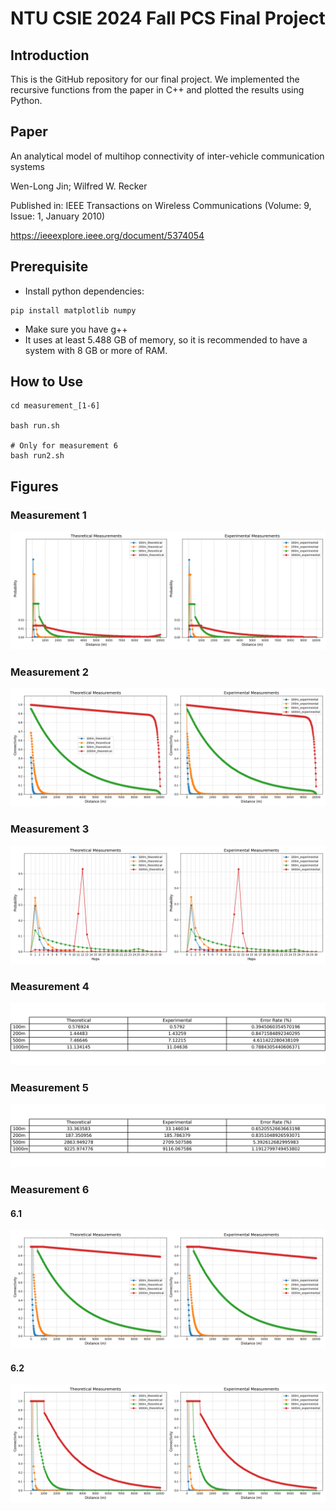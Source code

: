 # NTU CSIE 2024 Fall PCS Final Project


## Introduction
This is the GitHub repository for our final project. We implemented the recursive functions from the paper in C++ and plotted the results using Python.

## Paper
An analytical model of multihop connectivity of inter-vehicle communication systems

Wen-Long Jin; Wilfred W. Recker

Published in: IEEE Transactions on Wireless Communications (Volume: 9, Issue: 1, January 2010)

https://ieeexplore.ieee.org/document/5374054

## Prerequisite
* Install python dependencies:
```
pip install matplotlib numpy
```
* Make sure you have g++
* It uses at least 5.488 GB of memory, so it is recommended to have a system with 8 GB or more of RAM.

## How to Use
```
cd measurement_[1-6]

bash run.sh

# Only for measurement 6
bash run2.sh
```

## Figures
### Measurement 1
![alt text](https://github.com/BrianHuangNTUCSIE/PCS_Final/blob/main/measurement_1/result.png?raw=true)
### Measurement 2
![alt text](https://github.com/BrianHuangNTUCSIE/PCS_Final/blob/main/measurement_2/result.png?raw=true)
### Measurement 3
![alt text](https://github.com/BrianHuangNTUCSIE/PCS_Final/blob/main/measurement_3/result.png?raw=true)
### Measurement 4
![alt text](https://github.com/BrianHuangNTUCSIE/PCS_Final/blob/main/measurement_4/result.png?raw=true)
### Measurement 5
![alt text](https://github.com/BrianHuangNTUCSIE/PCS_Final/blob/main/measurement_5/result.png?raw=true)
### Measurement 6
#### 6.1
![alt text](https://github.com/BrianHuangNTUCSIE/PCS_Final/blob/main/measurement_6/result.png?raw=true)
#### 6.2
![alt text](https://github.com/BrianHuangNTUCSIE/PCS_Final/blob/main/measurement_6/result2.png?raw=true)
